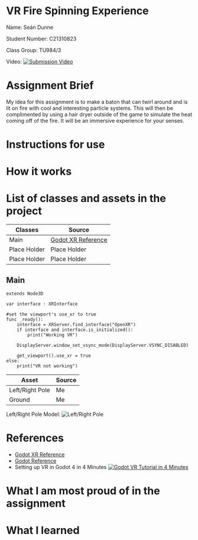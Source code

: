 ﻿
# VR Fire Spinning Experience

Name: Seán Dunne

Student Number: C21310823

Class Group: TU984/3

Video:
[![Submission Video](http://img.youtube.com/vi/dQw4w9WgXcQ/0.jpg)](https://www.youtube.com/watch?v=dQw4w9WgXcQ)

# Assignment Brief
My idea for this assignment is to make a baton that can twirl around and is lit on fire with cool and interesting particle systems. This will then be complimented by using a hair dryer outside of the game to simulate the heat coming off of the fire. It will be an immersive experience for your senses.

# Instructions for use

# How it works

# List of classes and assets in the project

| Classes | Source |
|-----------|-----------|
| Main | [Godot XR Reference](https://docs.godotengine.org/en/stable/tutorials/xr/setting_up_xr.html)  |
| Place Holder  | Place Holder |
| Place Holder  | Place Holder  |

## Main
``` Py
extends Node3D

var interface : XRInterface

#set the viewport's use_xr to true
func _ready():
	interface = XRServer.find_interface("OpenXR")
	if interface and interface.is_initialized():
		print("Working VR")
		
	DisplayServer.window_set_vsync_mode(DisplayServer.VSYNC_DISABLED)
		
	get_viewport().use_xr = true
else:
	print("VR not working")
```

| Asset | Source |
|-----------|-----------|
| Left/Right Pole  | Me  |
| Ground | Me  |

Left/Right Pole Model:
![Left/Right Pole](https://imgur.com/NQUrXq0.png)

# References
* [Godot XR Reference](https://docs.godotengine.org/en/stable/tutorials/xr/setting_up_xr.html)
* [Godot Reference](https://docs.godotengine.org/en/stable/about/introduction.html)
* Setting up VR in Godot 4 in 4 Minutes
[![Godot VR Tutorial in 4 Minutes](http://img.youtube.com/vi/uh6bFdpnqVc/0.jpg)](https://www.youtube.com/watch?v=uh6bFdpnqVc)

# What I am most proud of in the assignment

# What I learned


